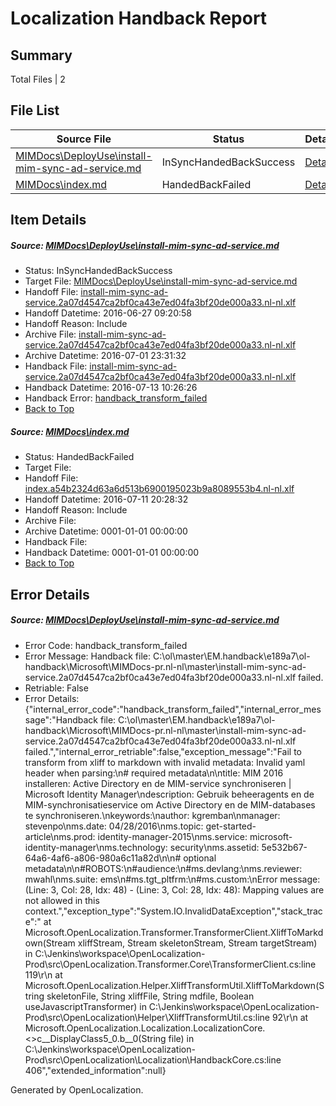 # <a name='report-top'></a> Localization Handback Report

## Summary
 Total Files | 2

## File List
 Source File | Status | Details 
 ----------- | ------ | ------- 
 [MIMDocs\DeployUse\install-mim-sync-ad-service.md](https://github.com/Microsoft/MIMDocs-pr/blob/8fd779bcc4d41b6e67d0fa31aa0f37c4ea2b410a/MIMDocs/DeployUse/install-mim-sync-ad-service.md) | InSyncHandedBackSuccess | [Details](#f4e94980c6a03b08221fd46e19c421cce226086d10)
 [MIMDocs\index.md](https://github.com/Microsoft/MIMDocs-pr/blob/6b6e324c2c2400145573c00c964c69d01ecf7e39/MIMDocs/index.md) | HandedBackFailed | [Details](#e3e755779dfa60f0f5b2af0d4aae25de6b07afa680)

## Item Details
##### <a name='f4e94980c6a03b08221fd46e19c421cce226086d10'></a> Source: [MIMDocs\DeployUse\install-mim-sync-ad-service.md](https://github.com/Microsoft/MIMDocs-pr/blob/8fd779bcc4d41b6e67d0fa31aa0f37c4ea2b410a/MIMDocs/DeployUse/install-mim-sync-ad-service.md)
* Status: InSyncHandedBackSuccess
* Target File: [MIMDocs\DeployUse\install-mim-sync-ad-service.md](https://github.com/Microsoft/MIMDocs-pr.nl-nl/blob/17a4663a89d5263ed6a37387ae851da105dfab92/MIMDocs/DeployUse/install-mim-sync-ad-service.md)
* Handoff File: [install-mim-sync-ad-service.2a07d4547ca2bf0ca43e7ed04fa3bf20de000a33.nl-nl.xlf](https://github.com/Microsoft/EM.handoff/blob/72919aab4c4f0fdbfb0fce2c96fec8426e5661f5/ol-handoff/Microsoft/MIMDocs-pr.nl-nl/master/install-mim-sync-ad-service.2a07d4547ca2bf0ca43e7ed04fa3bf20de000a33.nl-nl.xlf)
* Handoff Datetime: 2016-06-27 09:20:58
* Handoff Reason: Include
* Archive File: [install-mim-sync-ad-service.2a07d4547ca2bf0ca43e7ed04fa3bf20de000a33.nl-nl.xlf](https://github.com/Microsoft/EM.handoff/blob/a06c2fe0710469c9753a57adece806a713f82245/ol-handoff/Microsoft/MIMDocs-pr.nl-nl/master/archive/install-mim-sync-ad-service.2a07d4547ca2bf0ca43e7ed04fa3bf20de000a33.nl-nl.xlf)
* Archive Datetime: 2016-07-01 23:31:32
* Handback File: [install-mim-sync-ad-service.2a07d4547ca2bf0ca43e7ed04fa3bf20de000a33.nl-nl.xlf](https://github.com/Microsoft/EM.handback/blob/dd56c7ea68f660e62b9591bfa7995798b1914337/ol-handback/Microsoft/MIMDocs-pr.nl-nl/master/install-mim-sync-ad-service.2a07d4547ca2bf0ca43e7ed04fa3bf20de000a33.nl-nl.xlf)
* Handback Datetime: 2016-07-13 10:26:26
* Handback Error: [handback_transform_failed](#f4e94980c6a03b08221fd46e19c421cce226086d10handback_transform_failed)
* [Back to Top](#report-top)

##### <a name='e3e755779dfa60f0f5b2af0d4aae25de6b07afa680'></a> Source: [MIMDocs\index.md](https://github.com/Microsoft/MIMDocs-pr/blob/6b6e324c2c2400145573c00c964c69d01ecf7e39/MIMDocs/index.md)
* Status: HandedBackFailed
* Target File: 
* Handoff File: [index.a54b2324d63a6d513b6900195023b9a8089553b4.nl-nl.xlf](https://github.com/Microsoft/EM.handoff/blob/f7650ffd30ec8bf3241af6c0b395b134aed2279d/ol-handoff/Microsoft/MIMDocs-pr.nl-nl/master/index.a54b2324d63a6d513b6900195023b9a8089553b4.nl-nl.xlf)
* Handoff Datetime: 2016-07-11 20:28:32
* Handoff Reason: Include
* Archive File: 
* Archive Datetime: 0001-01-01 00:00:00
* Handback File: 
* Handback Datetime: 0001-01-01 00:00:00
* [Back to Top](#report-top)


## Error Details
##### <a name='f4e94980c6a03b08221fd46e19c421cce226086d10handback_transform_failed'></a> Source: [MIMDocs\DeployUse\install-mim-sync-ad-service.md](#f4e94980c6a03b08221fd46e19c421cce226086d10)
* Error Code: handback_transform_failed
* Error Message: Handback file: C:\ol\master\EM.handback\e189a7\ol-handback\Microsoft\MIMDocs-pr.nl-nl\master\install-mim-sync-ad-service.2a07d4547ca2bf0ca43e7ed04fa3bf20de000a33.nl-nl.xlf failed.
* Retriable: False
* Error Details: {"internal_error_code":"handback_transform_failed","internal_error_message":"Handback file: C:\\ol\\master\\EM.handback\\e189a7\\ol-handback\\Microsoft\\MIMDocs-pr.nl-nl\\master\\install-mim-sync-ad-service.2a07d4547ca2bf0ca43e7ed04fa3bf20de000a33.nl-nl.xlf failed.","internal_error_retriable":false,"exception_message":"Fail to transform from xliff to markdown with invalid metadata: Invalid yaml header when parsing:\n# required metadata\n\ntitle: MIM 2016 installeren: Active Directory en de MIM-service synchroniseren | Microsoft Identity Manager\ndescription: Gebruik beheeragents en de MIM-synchronisatieservice om Active Directory en de MIM-databases te synchroniseren.\nkeywords:\nauthor: kgremban\nmanager: stevenpo\nms.date: 04/28/2016\nms.topic: get-started-article\nms.prod: identity-manager-2015\nms.service: microsoft-identity-manager\nms.technology: security\nms.assetid: 5e532b67-64a6-4af6-a806-980a6c11a82d\n\n# optional metadata\n\n#ROBOTS:\n#audience:\n#ms.devlang:\nms.reviewer: mwahl\nms.suite: ems\n#ms.tgt_pltfrm:\n#ms.custom:\nError message: (Line: 3, Col: 28, Idx: 48) - (Line: 3, Col: 28, Idx: 48): Mapping values are not allowed in this context.","exception_type":"System.IO.InvalidDataException","stack_trace":"   at Microsoft.OpenLocalization.Transformer.TransformerClient.XliffToMarkdown(Stream xliffStream, Stream skeletonStream, Stream targetStream) in C:\\Jenkins\\workspace\\OpenLocalization-Prod\\src\\OpenLocalization.Transformer.Core\\TransformerClient.cs:line 119\r\n   at Microsoft.OpenLocalization.Helper.XliffTransformUtil.XliffToMarkdown(String skeletonFile, String xliffFile, String mdfile, Boolean useJavascriptTransformer) in C:\\Jenkins\\workspace\\OpenLocalization-Prod\\src\\OpenLocalization\\Helper\\XliffTransformUtil.cs:line 92\r\n   at Microsoft.OpenLocalization.Localization.LocalizationCore.<>c__DisplayClass5_0.<GetHandbackFiles>b__0(String file) in C:\\Jenkins\\workspace\\OpenLocalization-Prod\\src\\OpenLocalization\\Localization\\HandbackCore.cs:line 406","extended_information":null}


Generated by OpenLocalization.
